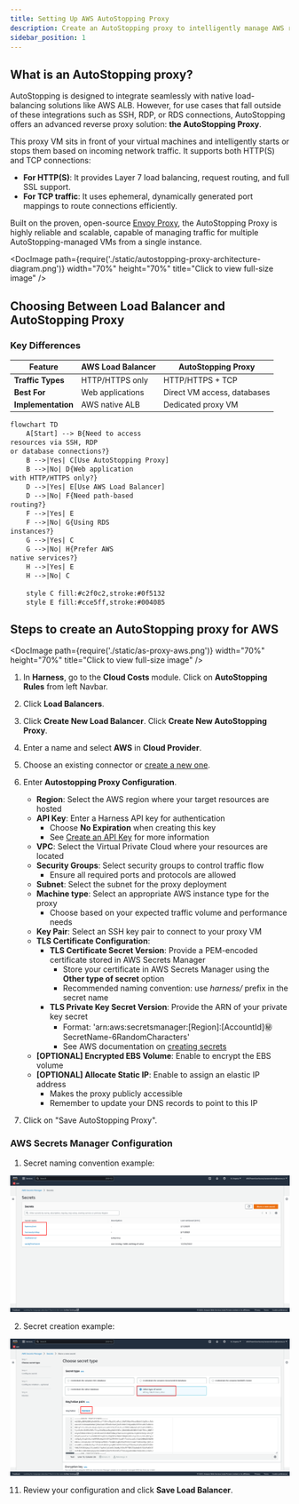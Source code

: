 ```yaml
---
title: Setting Up AWS AutoStopping Proxy
description: Create an AutoStopping proxy to intelligently manage AWS resources based on traffic patterns.
sidebar_position: 1
---
```


## What is an AutoStopping proxy?

AutoStopping is designed to integrate seamlessly with native load-balancing solutions like AWS ALB. However, for use cases that fall outside of these integrations such as SSH, RDP, or RDS connections, AutoStopping offers an advanced reverse proxy solution: **the AutoStopping Proxy**.

This proxy VM sits in front of your virtual machines and intelligently starts or stops them based on incoming network traffic. It supports both HTTP(S) and TCP connections:

- **For HTTP(S)**: It provides Layer 7 load balancing, request routing, and full SSL support.
- **For TCP traffic**: It uses ephemeral, dynamically generated port mappings to route connections efficiently.

Built on the proven, open-source [Envoy Proxy](https://www.envoyproxy.io/), the AutoStopping Proxy is highly reliable and scalable, capable of managing traffic for multiple AutoStopping-managed VMs from a single instance.

<DocImage path={require('./static/autostopping-proxy-architecture-diagram.png')} width="70%" height="70%" title="Click to view full-size image" />

## Choosing Between Load Balancer and AutoStopping Proxy

### Key Differences

| Feature | AWS Load Balancer | AutoStopping Proxy |
|---------|------------------|--------------------|
| **Traffic Types** | HTTP/HTTPS only | HTTP/HTTPS + TCP |
| **Best For** | Web applications | Direct VM access, databases |
| **Implementation** | AWS native ALB | Dedicated proxy VM |

```mermaid
flowchart TD
    A[Start] --> B{Need to access 
resources via SSH, RDP 
or database connections?}
    B -->|Yes| C[Use AutoStopping Proxy]
    B -->|No| D{Web application 
with HTTP/HTTPS only?}
    D -->|Yes| E[Use AWS Load Balancer]
    D -->|No| F{Need path-based 
routing?}
    F -->|Yes| E
    F -->|No| G{Using RDS 
instances?}
    G -->|Yes| C
    G -->|No| H{Prefer AWS 
native services?}
    H -->|Yes| E
    H -->|No| C
    
    style C fill:#c2f0c2,stroke:#0f5132
    style E fill:#cce5ff,stroke:#004085
```




## Steps to create an AutoStopping proxy for AWS

<DocImage path={require('./static/as-proxy-aws.png')} width="70%" height="70%" title="Click to view full-size image" />

1. In **Harness**, go to the **Cloud Costs** module. Click on **AutoStopping Rules** from left Navbar.
2. Click **Load Balancers**.
3. Click **Create New Load Balancer**. Click **Create New AutoStopping Proxy**.
4. Enter a name and select **AWS** in **Cloud Provider**.
5. Choose an existing connector or [create a new one](/docs/cloud-cost-management/get-started/onboarding-guide/set-up-cost-visibility-for-aws).
6. Enter **Autostopping Proxy Configuration**.
    - **Region**: Select the AWS region where your target resources are hosted
    - **API Key**: Enter a Harness API key for authentication
      - Choose **No Expiration** when creating this key
      - See [Create an API Key](/docs/platform/automation/api/api-quickstart) for more information
    - **VPC**: Select the Virtual Private Cloud where your resources are located
    - **Security Groups**: Select security groups to control traffic flow
      - Ensure all required ports and protocols are allowed
    - **Subnet**: Select the subnet for the proxy deployment
    - **Machine type**: Select an appropriate AWS instance type for the proxy
      - Choose based on your expected traffic volume and performance needs
    - **Key Pair**: Select an SSH key pair to connect to your proxy VM
    - **TLS Certificate Configuration**:
      - **TLS Certificate Secret Version**: Provide a PEM-encoded certificate stored in AWS Secrets Manager
        - Store your certificate in AWS Secrets Manager using the **Other type of secret** option
        - Recommended naming convention: use _harness/_ prefix in the secret name
      - **TLS Private Key Secret Version**: Provide the ARN of your private key secret
        - Format: 'arn:aws:secretsmanager:[Region]:[AccountId]:secret:SecretName-6RandomCharacters'
        - See AWS documentation on [creating secrets](https://docs.aws.amazon.com/secretsmanager/latest/userguide/create_secret.html)
    - **[OPTIONAL] Encrypted EBS Volume**: Enable to encrypt the EBS volume
    - **[OPTIONAL] Allocate Static IP**: Enable to assign an elastic IP address
      - Makes the proxy publicly accessible
      - Remember to update your DNS records to point to this IP


7. Click on "Save AutoStopping Proxy".

### AWS Secrets Manager Configuration

1. Secret naming convention example:

![AWS Secret naming convention](./static/secret-name-convention-aws.png)

2. Secret creation example:

![AWS Secret creation](./static/secret-creation-aws.png)

11. Review your configuration and click **Save Load Balancer**.

